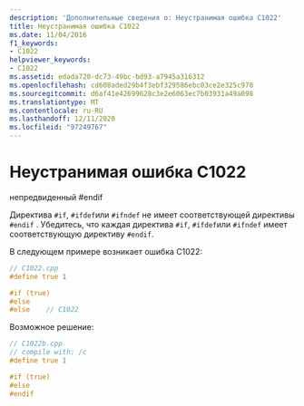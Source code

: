 ```yaml
---
description: 'Дополнительные сведения о: Неустранимая ошибка C1022'
title: Неустранимая ошибка C1022
ms.date: 11/04/2016
f1_keywords:
- C1022
helpviewer_keywords:
- C1022
ms.assetid: edada720-dc73-49bc-bd93-a7945a316312
ms.openlocfilehash: cd608aded29b4f3ebf329586ebc03ce2e325c970
ms.sourcegitcommit: d6af41e42699628c3e2e6063ec7b03931a49a098
ms.translationtype: MT
ms.contentlocale: ru-RU
ms.lasthandoff: 12/11/2020
ms.locfileid: "97249767"
---
```

# <a name="fatal-error-c1022"></a>Неустранимая ошибка C1022

непредвиденный #endif

Директива `#if`, `#ifdef`или `#ifndef` не имеет соответствующей директивы `#endif` . Убедитесь, что каждая директива `#if`, `#ifdef`или `#ifndef` имеет соответствующую директиву `#endif`.

В следующем примере возникает ошибка C1022:

```cpp
// C1022.cpp
#define true 1

#if (true)
#else
#else    // C1022
```

Возможное решение:

```cpp
// C1022b.cpp
// compile with: /c
#define true 1

#if (true)
#else
#endif
```
